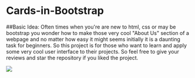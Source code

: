 # Cards-in-Bootstrap

##Basic Idea:
Often times when you're are new to html, css or may be bootstrap you wonder how to make those very cool "About Us" section of a webpage and no matter how easy it
might seems initially it is a daunting task for beginners. So this project is for those who want to learn and apply some very cool user interface to their projects.
So feel free to give your reviews and star the repository if you liked the project.
 
<img src="narcos.png">